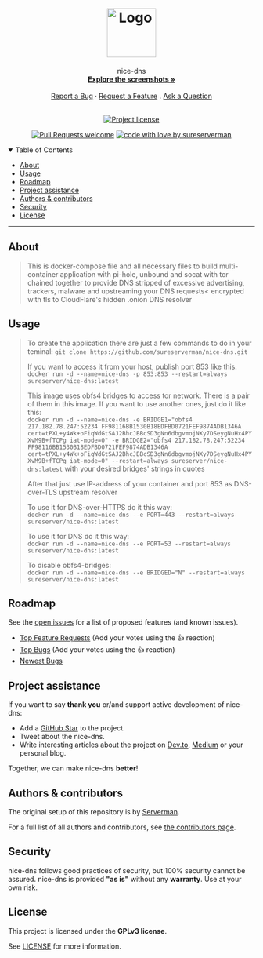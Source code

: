 <h1 align="center">
  <a href="https://github.com/sureserverman/nice-dns">
    <!-- Please provide path to your logo here -->
    <img src="docs/images/logo.svg" alt="Logo" width="100" height="100">
  </a>
</h1>

<div align="center">
  nice-dns
  <br />
  <a href="#about"><strong>Explore the screenshots »</strong></a>
  <br />
  <br />
  <a href="https://github.com/sureserverman/nice-dns/issues/new?assignees=&labels=bug&template=01_BUG_REPORT.md&title=bug%3A+">Report a Bug</a>
  ·
  <a href="https://github.com/sureserverman/nice-dns/issues/new?assignees=&labels=enhancement&template=02_FEATURE_REQUEST.md&title=feat%3A+">Request a Feature</a>
  .
  <a href="https://github.com/sureserverman/nice-dns/issues/new?assignees=&labels=question&template=04_SUPPORT_QUESTION.md&title=support%3A+">Ask a Question</a>
</div>

<div align="center">
<br />

[![Project license](https://img.shields.io/github/license/sureserverman/nice-dns.svg?style=flat-square)](LICENSE)

[![Pull Requests welcome](https://img.shields.io/badge/PRs-welcome-ff69b4.svg?style=flat-square)](https://github.com/sureserverman/nice-dns/issues?q=is%3Aissue+is%3Aopen+label%3A%22help+wanted%22)
[![code with love by sureserverman](https://img.shields.io/badge/%3C%2F%3E%20with%20%E2%99%A5%20by-sureserverman-ff1414.svg?style=flat-square)](https://github.com/sureserverman)

</div>

<details open="open">
<summary>Table of Contents</summary>

- [About](#about)
- [Usage](#usage)
- [Roadmap](#roadmap)
- [Project assistance](#project-assistance)
- [Authors & contributors](#authors--contributors)
- [Security](#security)
- [License](#license)

</details>

---

## About

> This is docker-compose file and all necessary files to build multi-container application with pi-hole, unbound and socat with tor
> chained together to provide DNS stripped of excessive advertising, trackers, malware and upstreaming your DNS requests< encrypted with tls to 
> CloudFlare's hidden .onion DNS resolver

## Usage


> To create the application there are just a few commands to do in your teminal:
> `git clone https://github.com/sureserverman/nice-dns.git`
> 
> If you want to access it from your host, publish port 853 like this:\
> `docker run -d --name=nice-dns -p 853:853 --restart=always sureserver/nice-dns:latest`
> 
> This image uses obfs4 bridges to access tor network. There is a pair of them in this image. If you want to use another ones, just do it like this:\
> `docker run -d --name=nice-dns -e BRIDGE1="obfs4 217.182.78.247:52234 FF98116BB1530B18EDFBD0721FEF9874ADB1346A cert=tPXL+y4Wk+oFiqWdGtSAJ2BhcJBBcSD3gNn6dbgvmojNXy7DSeygNuHx4PYXvM9B+fTCPg iat-mode=0" -e BRIDGE2="obfs4 217.182.78.247:52234 FF98116BB1530B18EDFBD0721FEF9874ADB1346A cert=tPXL+y4Wk+oFiqWdGtSAJ2BhcJBBcSD3gNn6dbgvmojNXy7DSeygNuHx4PYXvM9B+fTCPg iat-mode=0" --restart=always sureserver/nice-dns:latest`
> with your desired bridges' strings in quotes
> 
> After that just use IP-address of your container and port 853 as DNS-over-TLS upstream resolver
>
> To use it for DNS-over-HTTPS do it this way:\
> `docker run -d --name=nice-dns --e PORT=443 --restart=always sureserver/nice-dns:latest`
> 
> To use it for DNS do it this way:\
> `docker run -d --name=nice-dns --e PORT=53 --restart=always sureserver/nice-dns:latest`
>
> To disable obfs4-bridges:\
> `docker run -d --name=nice-dns --e BRIDGED="N" --restart=always sureserver/nice-dns:latest`


## Roadmap

See the [open issues](https://github.com/sureserverman/nice-dns/issues) for a list of proposed features (and known issues).

- [Top Feature Requests](https://github.com/sureserverman/nice-dns/issues?q=label%3Aenhancement+is%3Aopen+sort%3Areactions-%2B1-desc) (Add your votes using the 👍 reaction)
- [Top Bugs](https://github.com/sureserverman/nice-dns/issues?q=is%3Aissue+is%3Aopen+label%3Abug+sort%3Areactions-%2B1-desc) (Add your votes using the 👍 reaction)
- [Newest Bugs](https://github.com/sureserverman/nice-dns/issues?q=is%3Aopen+is%3Aissue+label%3Abug)

## Project assistance

If you want to say **thank you** or/and support active development of nice-dns:

- Add a [GitHub Star](https://github.com/sureserverman/nice-dns) to the project.
- Tweet about the nice-dns.
- Write interesting articles about the project on [Dev.to](https://dev.to/), [Medium](https://medium.com/) or your personal blog.

Together, we can make nice-dns **better**!

## Authors & contributors

The original setup of this repository is by [Serverman](https://github.com/sureserverman).

For a full list of all authors and contributors, see [the contributors page](https://github.com/sureserverman/nice-dns/contributors).

## Security

nice-dns follows good practices of security, but 100% security cannot be assured.
nice-dns is provided **"as is"** without any **warranty**. Use at your own risk.

## License

This project is licensed under the **GPLv3 license**.

See [LICENSE](LICENSE.md) for more information.
